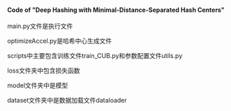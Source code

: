 #### Code of "Deep Hashing with Minimal-Distance-Separated Hash Centers"



main.py文件是执行文件

optimizeAccel.py是哈希中心生成文件

scripts中主要包含训练文件train_CUB.py和参数配置文件utils.py

loss文件夹中包含损失函数

model文件夹中是模型

dataset文件夹中是数据加载文件dataloader

